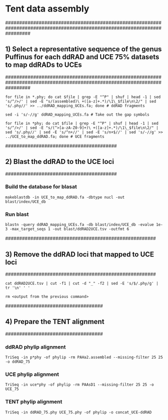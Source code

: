 # Tent data assembly

#########################################################################################################################
## 1) Select a representative sequence of the genus Puffinus for each ddRAD and UCE 75% datasets to map ddRADs to UCEs ##
#########################################################################################################################
```
for file in *.phy; do cat $file | grep -E "^P" | shuf | head -1 | sed 's/^/>/' | sed -E "s/(assembled)\ +([a-z]+.*)/\1\_$file\n\2/" | sed 's/.phy//' >> ../ddRAD_mapping_UCEs.fa; done # ddRAD fragments

sed -i 's/-//g' ddRAD_mapping_UCEs.fa # Take out the gap symbols

for file in *phy; do cat $file | grep -E "^P" | shuf | head -1 | sed 's/^/>/' | sed -E "s/(^>[a-zA-Z0-9]+)\ +([a-z]+.*)/\1\_$file\n\2/" | sed 's/.phy//' | sed -E 's/^n+//' | sed -E 's/n+$//' | sed 's/-//g' >> ../UCE_to_map_ddRAD.fa; done # UCE fragments
```
########################################
## 2) Blast the ddRAD to the UCE loci ##
########################################

### Build the database for blasat ###
```
makeblastdb -in UCE_to_map_ddRAD.fa -dbtype nucl -out blast/index/UCE_db
```
### Run blast ###
```
blastn -query ddRAD_mapping_UCEs.fa -db blast/index/UCE_db -evalue 1e-3 -max_target_seqs 1 -out blast/ddRAD2UCE.tsv -outfmt 6
```
######################################################
## 3) Remove the ddRAD loci that mapped to UCE loci ##
######################################################
```
cat ddRAD2UCE.tsv | cut -f1 | cut -d "_" -f2 | sed -E 's/$/.phy/g' | tr '\n' ' '

rm <output from the previous command>
```
###################################
## 4) Prepare the TENT alignment ##
###################################

### ddRAD phylip alignment ###
```
TriSeq -in p*phy -of phylip -rm PAHa2.assembled --missing-filter 25 25 -o ddRAD_75
```
### UCE phylip alignment ###
```
TriSeq -in uce*phy -of phylip -rm PAAsD1 --missing-filter 25 25 -o UCE_75
```
### TENT phylip alignment ###
```
TriSeq -in ddRAD_75.phy UCE_75.phy -of phylip -o concat_UCE-ddRAD
```
